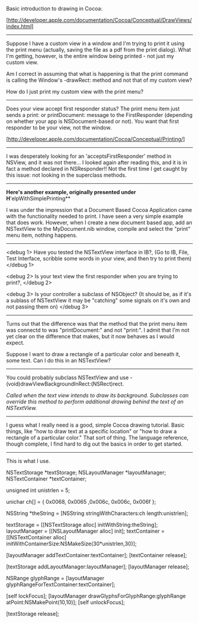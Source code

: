 Basic introduction to drawing in Cocoa:

[http://developer.apple.com/documentation/Cocoa/Conceptual/DrawViews/index.html] 

----

Suppose I have a custom view in a window and I'm trying to print it using the print menu (actually, saving the file as a pdf from the print dialog).
What I'm getting, however, is the entire window being printed - not just my custom view.

Am I correct in assuming that what is happening is that the print command is calling the Window's -drawRect: method and not that of my custom view?

How do I just print my custom view with the print menu?

----

Does your view accept first responder status? The print menu item just sends a     print: or     printDocument: message to the FirstResponder (depending on whether your app is NSDocument-based or not). You want that first responder to be your view, not the window.

[http://developer.apple.com/documentation/Cocoa/Conceptual/Printing/]

----

I was desperately looking for an 'acceptsFirstResponder' method in NSView, and it was not there... I looked again after reading this, and it is in fact a method declared in NSResponder!! Not the first time I get caught by this issue: not looking in the superclass methods.

----

**Here's another example, originally presented under H**'elpWithSimplePrinting**

I was under the impression that a Document Based Cocoa Application came with the functionality needed to print.  I have seen a very simple example that does work.  However, when I create a new document based app, add an NSTextView to the MyDocument.nib window, compile and select the "print" menu item, nothing happens.

----

<debug 1>
Have you tested the NSTextView interface in IB?,  (Go to IB, File, Test Interface, scribble some words in your view, and then try to print them)
</debug 1>

<debug 2>
Is your text view the first responder when you are trying to print?,
</debug 2>

<debug 3>
Is your controller a subclass of NSObject?  (It should be, as if it's a sublass of NSTextView it may be "catching" some signals on it's own and not passing them on)
</debug 3>

----

Turns out that the difference was that the method  that the print menu item was connectd to was "printDocument:" and not "print:".
I admit that I'm not yet clear on the difference that makes, but it now behaves as I would expect.

Suppose I want to draw a rectangle of a particular color and beneath it, some text.  Can I do this in an NSTextView?

----

You could probably subclass NSTextView and use     - (void)drawViewBackgroundInRect:(NSRect)rect.

*Called when the text view intends to draw its background. Subclasses can override this method to perform additional drawing behind the text of an NSTextView.*

----

I guess what I really need is a good, simple Cocoa drawing tutorial.  Basic things, like "how to draw text at a specific location" or "how to draw a rectangle of a particular color."  That sort of thing.  The language reference, though complete, I find hard to dig out the basics in order to get started.

----

This is what I use.  

    

NSTextStorage *textStorage;
NSLayoutManager *layoutManager;
NSTextContainer *textContainer;

unsigned int unistrlen = 5;

unichar ch[] = { 0x0068, 0x0065 ,0x006c, 0x006c, 0x006f };

NSString *theString = [NSString stringWithCharacters:ch length:unistrlen]; 

textStorage = [[NSTextStorage alloc] initWithString:theString];
layoutManager = [[NSLayoutManager alloc] init];
textContainer = [[NSTextContainer alloc] initWithContainerSize:NSMakeSize(30*unistrlen,30)];

[layoutManager addTextContainer:textContainer];
[textContainer release];

[textStorage addLayoutManager:layoutManager];
[layoutManager release];

NSRange glyphRange = [layoutManager glyphRangeForTextContainer:textContainer];

[self lockFocus];
[layoutManager drawGlyphsForGlyphRange:glyphRange atPoint:NSMakePoint(10,10)];
[self unlockFocus];

[textStorage release];

